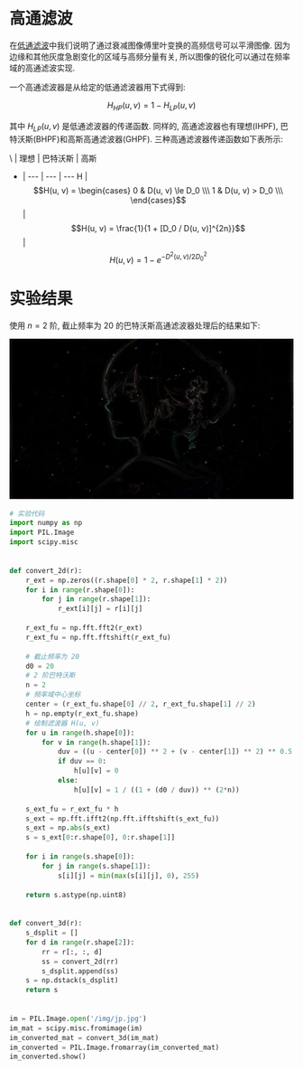 # 高通滤波

在[低通滤波](/content/pil/frequency_filter_lpf/)中我们说明了通过衰减图像傅里叶变换的高频信号可以平滑图像. 因为边缘和其他灰度急剧变化的区域与高频分量有关, 所以图像的锐化可以通过在频率域的高通滤波实现.

一个高通滤波器是从给定的低通滤波器用下式得到:

$$
H_{HP}(u, v) = 1 - H_{LP}(u, v)
$$

其中 $H_{LP}(u, v)$ 是低通滤波器的传递函数. 同样的, 高通滤波器也有理想(IHPF), 巴特沃斯(BHPF)和高斯高通滤波器(GHPF). 三种高通滤波器传递函数如下表所示:

\ | 理想 | 巴特沃斯 | 高斯
- | --- | --- | ---
H | $$H(u, v) = \begin{cases} 0 & D(u, v) \le D_0 \\\ 1 & D(u, v) > D_0 \\\ \end{cases}$$ | $$H(u, v) = \frac{1}{1 + [D_0 / D(u, v)]^{2n}}$$ | $$H(u, v) = 1 - e^{-D^2(u, v) / 2D_0^2}$$

# 实验结果

使用 $n=2$ 阶, 截止频率为 20 的巴特沃斯高通滤波器处理后的结果如下:

![img](/img/pil/frequency_filter_hpf/sample.jpg)

```py
# 实验代码
import numpy as np
import PIL.Image
import scipy.misc


def convert_2d(r):
    r_ext = np.zeros((r.shape[0] * 2, r.shape[1] * 2))
    for i in range(r.shape[0]):
        for j in range(r.shape[1]):
            r_ext[i][j] = r[i][j]

    r_ext_fu = np.fft.fft2(r_ext)
    r_ext_fu = np.fft.fftshift(r_ext_fu)

    # 截止频率为 20
    d0 = 20
    # 2 阶巴特沃斯
    n = 2
    # 频率域中心坐标
    center = (r_ext_fu.shape[0] // 2, r_ext_fu.shape[1] // 2)
    h = np.empty(r_ext_fu.shape)
    # 绘制滤波器 H(u, v)
    for u in range(h.shape[0]):
        for v in range(h.shape[1]):
            duv = ((u - center[0]) ** 2 + (v - center[1]) ** 2) ** 0.5
            if duv == 0:
                h[u][v] = 0
            else:
                h[u][v] = 1 / ((1 + (d0 / duv)) ** (2*n))

    s_ext_fu = r_ext_fu * h
    s_ext = np.fft.ifft2(np.fft.ifftshift(s_ext_fu))
    s_ext = np.abs(s_ext)
    s = s_ext[0:r.shape[0], 0:r.shape[1]]

    for i in range(s.shape[0]):
        for j in range(s.shape[1]):
            s[i][j] = min(max(s[i][j], 0), 255)

    return s.astype(np.uint8)


def convert_3d(r):
    s_dsplit = []
    for d in range(r.shape[2]):
        rr = r[:, :, d]
        ss = convert_2d(rr)
        s_dsplit.append(ss)
    s = np.dstack(s_dsplit)
    return s


im = PIL.Image.open('/img/jp.jpg')
im_mat = scipy.misc.fromimage(im)
im_converted_mat = convert_3d(im_mat)
im_converted = PIL.Image.fromarray(im_converted_mat)
im_converted.show()
```

